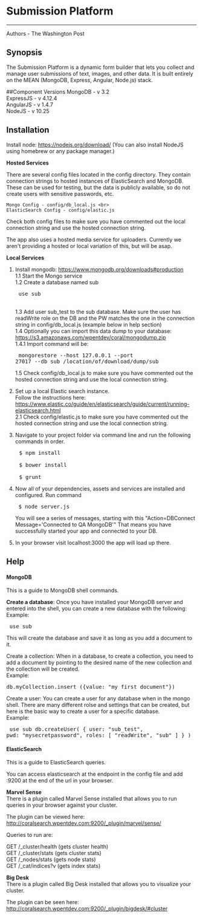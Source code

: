 Submission Platform
===================
--------------------
Authors - The Washington Post

## Synopsis

The Submission Platform is a dynamic form builder that lets you collect and manage user submissions of text, images, and other data. It is built entirely on the MEAN (MongoDB, Express, Angular, Node.js) stack.

##Component Versions
MongoDB - v 3.2 <br>
ExpressJS - v 4.12.4 <br>
AngularJS - v 1.4.7 <br>
NodeJS - v 10.25 <br>

## Installation

Install node: https://nodejs.org/download/ (You can also install NodeJS using homebrew or any package manager.)

<b>Hosted Services</b>

There are several config files located in the config directory.  They contain connection strings to hosted instances of ElasticSearch and MongoDB.<br>
These can be used for testing, but the data is publicly available, so do not create users with sensitive passwords, etc. <br>

	Mongo Config - config/db_local.js <br>
	ElasticSearch Config - config/elastic.js

Check both config files to make sure you have commented out the local connection string and use the hosted connection string. <br>

The app also uses a hosted media service for uploaders. Currently we aren't providing a hosted or local variation of this, but will be asap.<br>

<b>Local Services</b>

1. Install mongodb: https://www.mongodb.org/downloads#production <br>
	1.1  Start the Mongo service<br>
	1.2  Create a database named sub <pre> use sub </pre><br>
	1.3  Add user sub_test to the sub database.  Make sure the user has readWrite role on the DB and the PW matches the one in the connection string in config/db_local.js  (example below in help section) <br>
	1.4  Optionally you can import this data dump to your database: https://s3.amazonaws.com/wpentdev/coral/mongodump.zip<br>
		1.4.1 Import command will be: <pre> mongorestore --host 127.0.0.1 --port 27017 --db sub /location/of/download/dump/sub </pre>
	1.5  Check config/db_local.js to make sure you have commented out the hosted connection string and use the local connection string. <br>

2. Set up a local Elastic search instance.<br> Follow the instructions here: <br> https://www.elastic.co/guide/en/elasticsearch/guide/current/running-elasticsearch.html  <br>
	2.1  Check config/elastic.js to make sure you have commented out the hosted connection string and use the local connection string. <br>

3.  Navigate to your project folder via command line and run the following commands in order. 
<pre>
	$ npm install <br>
	$ bower install<br>
	$ grunt
</pre>

4. Now all of your dependencies, assets and services are installed and configured.  Run command <pre> $ node server.js </pre>  You will see a series of messages, starting with this "Action=DBConnect Message='Connected to QA MongoDB'"  That means you have successfully started your app and connected to your DB.

5. In your browser visit localhost:3000 the app will load up there.

## Help

<h4>MongoDB</h4>

This is a guide to MongoDB shell commands.

<b>Create a database</b>: Once you have installed your MongoDB server and entered into the shell, you can create a new database with the following: <br>
Example: <pre> use sub </pre>
This will create the database and save it as long as you add a document to it.

Create a collection: When in a database, to create a collection, you need to add a document by pointing to the desired name of the new collection and the collection will be created. <br>
Example:  <pre> db.myCollection.insert ({value: "my first document"}) </pre>

Create a user: You can create a user for any database when in the mongo shell. There are many different rolse and settings that can be created, but here is the basic way to create a user for a specific database. <br>
Example: <pre> use sub db.createUser( { user: "sub_test", pwd: "mysecretpassword", roles: [ "readWrite", "sub" ] } ) </pre>

<h4>ElasticSearch</h4>

<p>This is a guide to ElasticSearch queries.</p>

You can access elasticsearch at the endpoint in the config file and add :9200 at the end of the url in your browser. <br>

<b> Marvel Sense </b> <br>
There is a plugin called Marvel Sense installed that allows you to run queries in your browser against your cluster.

The plugin can be viewed here:  http://coralsearch.wpentdev.com:9200/_plugin/marvel/sense/

Queries to run are:

GET /_cluster/health
(gets cluster health)
<br>
GET /_cluster/stats
(gets cluster stats)
<br>
GET /_nodes/stats
(gets node stats)
<br>
GET /_cat/indices?v
(gets index stats)
<br>

<b> Big Desk </b> <br>
There is a plugin called Big Desk installed that allows you to visualize your cluster.

The plugin can be seen here:  http://coralsearch.wpentdev.com:9200/_plugin/bigdesk/#cluster
